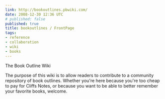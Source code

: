 ```yaml
---
link: http://bookoutlines.pbwiki.com/
date: 2008-12-30 12:36 UTC
# published: false
published: true
title: bookoutlines / FrontPage
tags:
- reference
- collaboration
- wiki
- books
---
```


The Book Outline Wiki



The purpose of this wiki is to allow readers to contribute to a community repository of book outlines. Whether you're here because you're too cheap to pay for Cliffs Notes, or because you want to be able to better remember your favorite books, welcome.
